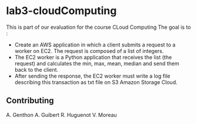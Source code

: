 # lab3-cloudComputing
This is part of our evaluation for the course CLoud Computing
The goal is to :
- Create an AWS application in which a client submits a request to a worker on EC2. The request is
composed of a list of integers.
- The EC2 worker is a Python application that receives the list (the request) and calculates the min, max,
mean, median and send them back to the client.
- After sending the response, the EC2 worker must write a log file describing this transaction as txt file
on S3 Amazon Storage Cloud.

## Contributing 
A. Genthon
A. Guibert
R. Huguenot
V. Moreau